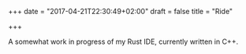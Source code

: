 +++
date = "2017-04-21T22:30:49+02:00"
draft = false
title = "Ride"

+++

A somewhat work in progress of my Rust IDE, currently written in C++.
